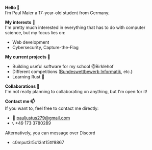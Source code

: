 <b>Hello 👋</b><br>
I’m Paul Maier a 17-year-old student from Germany.

<b>My interests 👀</b><br>
I'm pretty much interested in everything that has to do with computer science, but my focus lies on:
- Web development
- Cybersecurity, Capture-the-Flag

<b>My current projects 🌱</b><br>
- Building useful software for my school @Birklehof
- Different competitions ([Bundeswettbewerb Informatik](https://bwinf.de/bundeswettbewerb/), etc.)
- Learning Rust 🦀

<b>Collaborations 💞️</b><br>
I'm not really planning to collaborating on anything, but I'm open for it!

<b>Contact me 📫</b><br>
If you want to, feel free to contact me directly:
- 📧 pauljustus279@gmail.com
- 📞 +49 173 3780289

Alternatively, you can message over Discord
- c0mput3r5c13nt15t#8867

